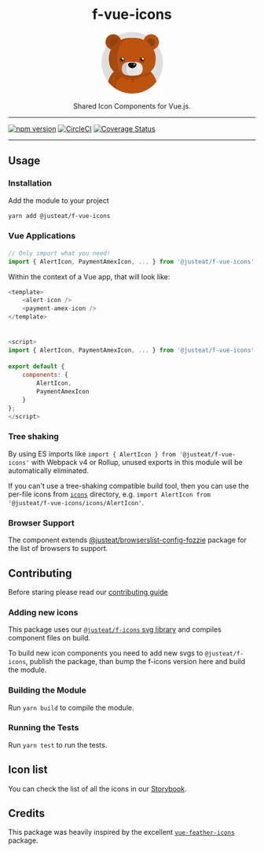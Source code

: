 <div align="center">
<h1>f-vue-icons</h1>

<img width="125" alt="Fozzie Bear" src="../../../bear.png" />

<p>Shared Icon Components for Vue.js.</p>
</div>

---

[![npm version](https://badge.fury.io/js/%40justeat%2Ff-vue-icons.svg)](https://badge.fury.io/js/%40justeat%2Ff-vue-icons)
[![CircleCI](https://circleci.com/gh/justeat/fozzie-components.svg?style=svg)](https://circleci.com/gh/justeat/workflows/fozzie-components)
[![Coverage Status](https://coveralls.io/repos/github/justeat/f-vue-icons/badge.svg)](https://coveralls.io/github/justeat/f-vue-icons)

---

## Usage

### Installation

Add the module to your project

```bash
yarn add @justeat/f-vue-icons
```

### Vue Applications

```js
// Only import what you need!
import { AlertIcon, PaymentAmexIcon, ... } from '@justeat/f-vue-icons'
```

Within the context of a Vue app, that will look like:

  ```js
  <template>
      <alert-icon />
      <payment-amex-icon />
  </template>


  <script>
  import { AlertIcon, PaymentAmexIcon, ... } from '@justeat/f-vue-icons';

  export default {
      components: {
          AlertIcon,
          PaymentAmexIcon
      }
  };
  </script>
  ```

### Tree shaking

By using ES imports like `import { AlertIcon } from '@justeat/f-vue-icons'` with Webpack v4 or Rollup, unused exports in this module will be automatically eliminated.

If you can't use a tree-shaking compatible build tool, then you can use the per-file icons from [`icons`](https://unpkg.com/@justeat/f-vue-icons/icons/) directory, e.g. `import AlertIcon from '@justeat/f-vue-icons/icons/AlertIcon'`.


### Browser Support

The component extends [@justeat/browserslist-config-fozzie](https://github.com/justeat/browserslist-config-fozzie) package for the list of browsers to support.


## Contributing

Before staring please read our [contributing guide](https://vue.pie.design/?path=/story/documentation-getting-started-contributing--page)

### Adding new icons

This package uses our [`@justeat/f-icons` svg library](https://github.com/justeat/f-icons) and compiles component files on build.

To build new icon components you need to add new svgs to `@justeat/f-icons`, publish the package, than bump the f-icons version here and build the module.

### Building the Module

Run `yarn build` to compile the module.

### Running the Tests

Run `yarn test` to run the tests.

## Icon list

You can check the list of all the icons in our [Storybook](https://vue.pie.design/?path=/story/components-atoms--icons).


## Credits

This package was heavily inspired by the excellent [`vue-feather-icons`](https://github.com/egoist/vue-feather-icons) package.
